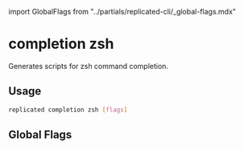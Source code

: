 import GlobalFlags from "../partials/replicated-cli/_global-flags.mdx"

# completion zsh

Generates scripts for zsh command completion.

## Usage

```bash
replicated completion zsh [flags]
```

## Global Flags

<GlobalFlags/>